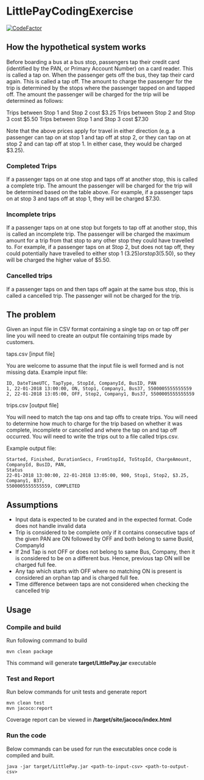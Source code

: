 # LittlePayCodingExercise

[![CodeFactor](https://www.codefactor.io/repository/github/trendoscope-algorithms/littlepaycodingexercise/badge)](https://www.codefactor.io/repository/github/trendoscope-algorithms/littlepaycodingexercise)

## How the hypothetical system works

Before boarding a bus at a bus stop, passengers tap their credit card (identified by the PAN, or Primary Account
Number) on a card reader. This is called a tap on. When the passenger gets off the bus, they tap their card
again. This is called a tap off. The amount to charge the passenger for the trip is determined by the stops where
the passenger tapped on and tapped off. The amount the passenger will be charged for the trip will be
determined as follows:

Trips between Stop 1 and Stop 2 cost $3.25
Trips between Stop 2 and Stop 3 cost $5.50
Trips between Stop 1 and Stop 3 cost $7.30

Note that the above prices apply for travel in either direction (e.g. a passenger can tap on at stop 1 and tap off
at stop 2, or they can tap on at stop 2 and can tap off at stop 1. In either case, they would be charged $3.25).

### Completed Trips
If a passenger taps on at one stop and taps off at another stop, this is called a complete trip. The amount the
passenger will be charged for the trip will be determined based on the table above. For example, if a passenger
taps on at stop 3 and taps off at stop 1, they will be charged $7.30.

### Incomplete trips
If a passenger taps on at one stop but forgets to tap off at another stop, this is called an incomplete trip. The
passenger will be charged the maximum amount for a trip from that stop to any other stop they could have
travelled to. For example, if a passenger taps on at Stop 2, but does not tap off, they could potentially have
travelled to either stop 1 ($3.25) or stop 3 ($5.50), so they will be charged the higher value of $5.50.

### Cancelled trips
If a passenger taps on and then taps off again at the same bus stop, this is called a cancelled trip. The
passenger will not be charged for the trip.

## The problem

Given an input file in CSV format containing a single tap on or tap off per line you will need to create an output
file containing trips made by customers.

taps.csv [input file]

You are welcome to assume that the input file is well formed and is not missing data.
Example input file:

```
ID, DateTimeUTC, TapType, StopId, CompanyId, BusID, PAN
1, 22-01-2018 13:00:00, ON, Stop1, Company1, Bus37, 5500005555555559
2, 22-01-2018 13:05:00, OFF, Stop2, Company1, Bus37, 5500005555555559
```

trips.csv [output file]

You will need to match the tap ons and tap offs to create trips. You will need to determine how much to charge
for the trip based on whether it was complete, incomplete or cancelled and where the tap on and tap off
occurred. You will need to write the trips out to a file called trips.csv.

Example output file:

```
Started, Finished, DurationSecs, FromStopId, ToStopId, ChargeAmount, CompanyId, BusID, PAN,
Status
22-01-2018 13:00:00, 22-01-2018 13:05:00, 900, Stop1, Stop2, $3.25, Company1, B37,
5500005555555559, COMPLETED
```

## Assumptions
* Input data is expected to be curated and in the expected format. Code does not handle invalid data
* Trip is considered to be complete only if it contains consecutive taps of the given PAN are ON followed by OFF and both belong to same BusId, CompanyId
* If 2nd Tap is not OFF or does not belong to same Bus, Company, then it is considered to be on a different bus. Hence, previous tap ON will be charged full fee.
* Any tap which starts with OFF where no matching ON is present is considered an orphan tap and is charged full fee.
* Time difference between taps are not considered when checking the cancelled trip

## Usage

### Compile and build

Run following command to build
```
mvn clean package
```

This command will generate **target/LittlePay.jar** executable

### Test and Report
Run below commands for unit tests and generate report

```
mvn clean test
mvn jacoco:report 
```

Coverage report can be viewed in **/target/site/jacoco/index.html**

### Run the code

Below commands can be used for run the executables once code is compiled and built.
```
java -jar target/LittlePay.jar <path-to-input-csv> <path-to-output-csv>
```
